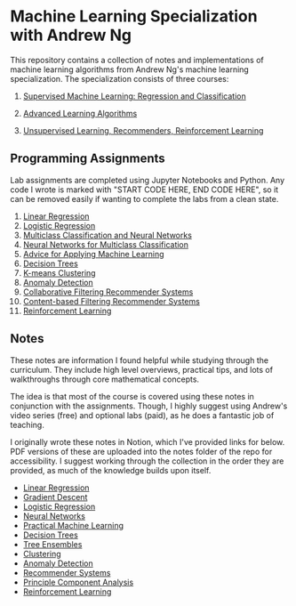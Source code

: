 # Machine Learning Specialization with Andrew Ng
<p>
This repository contains a collection of notes and implementations of machine learning algorithms from Andrew Ng's machine learning specialization.
The specialization consists of three courses:
</p>

1. [Supervised Machine Learning: Regression and Classification](https://www.coursera.org/learn/machine-learning?specialization=machine-learning-introduction)

1. [Advanced Learning Algorithms](https://www.coursera.org/learn/advanced-learning-algorithms?specialization=machine-learning-introduction)

3. [Unsupervised Learning, Recommenders, Reinforcement Learning](https://www.coursera.org/learn/unsupervised-learning-recommenders-reinforcement-learning?specialization=machine-learning-introduction)

## Programming Assignments

<p>
Lab assignments are completed using Jupyter Notebooks and Python. Any code I wrote is marked with "START CODE HERE, END CODE HERE", so it can be removed easily if wanting to complete the labs from a clean state.
</p>

1. [Linear Regression](https://nbviewer.org/github/pmulard/machine-learning-specialization-andrew-ng/blob/main/assignments/Linear_Regression.ipynb)
2. [Logistic Regression](https://nbviewer.org/github/pmulard/machine-learning-specialization-andrew-ng/blob/main/assignments/Logistic_Regression.ipynb)
3. [Multiclass Classification and Neural Networks](https://nbviewer.org/github/pmulard/machine-learning-specialization-andrew-ng/blob/main/assignments/Multi-class_Classification_and_Neural_Networks.ipynb)
4. [Neural Networks for Multiclass Classification](https://nbviewer.org/github/pmulard/machine-learning-specialization-andrew-ng/blob/main/assignments/Neural_Networks_for_Multiclass_Classification.ipynb)
5. [Advice for Applying Machine Learning](https://nbviewer.org/github/pmulard/machine-learning-specialization-andrew-ng/blob/main/assignments/Advice_for_Applying_Machine_Learning.ipynb)
6. [Decision Trees](https://nbviewer.org/github/pmulard/machine-learning-specialization-andrew-ng/blob/main/assignments/Decision_Trees.ipynb)
7. [K-means Clustering](https://nbviewer.org/github/pmulard/machine-learning-specialization-andrew-ng/blob/main/assignments/K-means_Clustering.ipynb)
8. [Anomaly Detection](https://nbviewer.org/github/pmulard/machine-learning-specialization-andrew-ng/blob/main/assignments/Anomaly_Detection.ipynb)
9. [Collaborative Filtering Recommender Systems](https://nbviewer.org/github/pmulard/machine-learning-specialization-andrew-ng/blob/main/assignments/Collaborative_Recommender_Systems.ipynb)
10. [Content-based Filtering Recommender Systems](https://nbviewer.org/github/pmulard/machine-learning-specialization-andrew-ng/blob/main/assignments/Content-based_Filtering_Recommender_Systems.ipynb)
11. [Reinforcement Learning](https://nbviewer.org/github/pmulard/machine-learning-specialization-andrew-ng/blob/main/assignments/Reinforcement_Learning.ipynb)

## Notes
<p>
These notes are information I found helpful while studying through the curriculum. 
They include high level overviews, practical tips, and lots of walkthroughs through core mathematical concepts. 
</p>
<p>
The idea is that most of the course is covered using these notes in conjunction with the assignments.
Though, I highly suggest using Andrew's video series (free) and optional labs (paid), as he does a fantastic job of teaching.
</p>
<p>
I originally wrote these notes in Notion, which I've provided links for below. PDF versions of these are uploaded into the notes folder of the repo for accessibility. I suggest working through the collection in the order they are provided, as much of the knowledge builds upon itself.
</p>

- [Linear Regression](https://pmulard.notion.site/Linear-Regression-82a77381f9504a65bcd8e1ae545aa4ed)
- [Gradient Descent](https://pmulard.notion.site/Gradient-Descent-c8b5b3024f334f77bf2ee2016c0cdf69)
- [Logistic Regression](https://www.notion.so/pmulard/Logistic-Regression-a55b93f722284e9ea110c6eb8ba6e49f?pvs=4)
- [Neural Networks](https://www.notion.so/pmulard/Neural-Networks-7dd29cd37a024473ad3ca8caf3521be9?pvs=4)
- [Practical Machine Learning](https://pmulard.notion.site/Practical-Machine-Learning-28f12b4adb1946ad9da5d24b75e41ee5)
- [Decision Trees](https://pmulard.notion.site/Decision-Trees-6798106e342240e29b7c515a0b84a548)
- [Tree Ensembles](https://pmulard.notion.site/Tree-Ensembles-276f268505184db89625d811faa39dd4)
- [Clustering](https://pmulard.notion.site/Clustering-178a2ac563c64fe3bdd3666d4b14efc2)
- [Anomaly Detection](https://pmulard.notion.site/Anomaly-Detection-d0c0c8d73d1d44e9bcd0f374aa56022c)
- [Recommender Systems](https://pmulard.notion.site/Recommender-Systems-2552d55ed0c14043a3b7e0246ea89421)
- [Principle Component Analysis](https://www.notion.so/pmulard/Principle-Component-Analysis-babdb72cec1349c8bddacf4017a31296?pvs=4)
- [Reinforcement Learning](https://www.notion.so/pmulard/Reinforcement-Learning-aa891ed958024a9eb8481a0562e50343?pvs=4)
